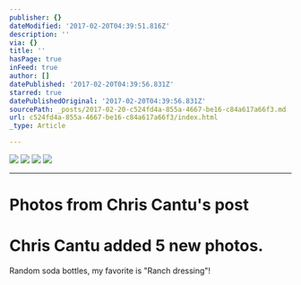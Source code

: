 ```yaml
---
publisher: {}
dateModified: '2017-02-20T04:39:51.816Z'
description: ''
via: {}
title: ''
hasPage: true
inFeed: true
author: []
datePublished: '2017-02-20T04:39:56.831Z'
starred: true
datePublishedOriginal: '2017-02-20T04:39:56.831Z'
sourcePath: _posts/2017-02-20-c524fd4a-855a-4667-be16-c84a617a66f3.md
url: c524fd4a-855a-4667-be16-c84a617a66f3/index.html
_type: Article

---
```

![](https://imgflo.herokuapp.com/graph/2b2431f8e7ba7b0/288e4fecc095352ceb0d70dff349ec92/noop.jpg?input=https%3A%2F%2Fscontent.xx.fbcdn.net%2Fv%2Ft1.0-9%2Fs720x720%2F16729223_10154859908372597_418571735935145573_n.jpg%3Foh%3D92e6ab3c09975653cf6e4644ef9008b7%26oe%3D592E37D3)
![](https://imgflo.herokuapp.com/graph/2b2431f8e7ba7b0/76dd43a4e38cb2fff47011b53a1d0164/noop.jpg?input=https%3A%2F%2Fscontent.xx.fbcdn.net%2Fv%2Ft1.0-9%2Fs720x720%2F16649528_10154859908377597_8700321576878369217_n.jpg%3Foh%3Dcc7ce65c156eb8bf203c6e926ef45421%26oe%3D59481451)
![](https://imgflo.herokuapp.com/graph/2b2431f8e7ba7b0/22a2d2158f816d5f239729a500e389df/noop.jpg?input=https%3A%2F%2Fscontent.xx.fbcdn.net%2Fv%2Ft1.0-9%2Fs720x720%2F16807599_10154859908382597_4025769216733770796_n.jpg%3Foh%3Df95b709e60c614e6f77d7fe0cb2ea32b%26oe%3D593B8B6E)
![](https://imgflo.herokuapp.com/graph/2b2431f8e7ba7b0/a114123f4bbe0a961ed19c2585ada370/noop.jpg?input=https%3A%2F%2Fscontent.xx.fbcdn.net%2Fv%2Ft1.0-9%2Fs720x720%2F16681682_10154859908477597_5743950336704124858_n.jpg%3Foh%3D53f98943a68f57d9adbe6c4a564829a6%26oe%3D592D1384)

---

# Photos from Chris Cantu's post

# Chris Cantu added 5 new photos.

Random soda bottles, my favorite is "Ranch dressing"!
